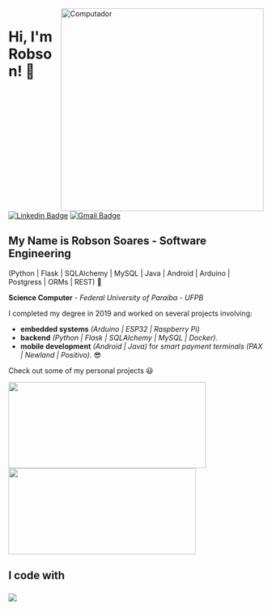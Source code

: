 <img src= "https://raw.githubusercontent.com/MicaelliMedeiros/micaellimedeiros/master/image/computer-illustration.png" min-width="400px" max-width="400px" width="400px" align="right" alt="Computador ">

<h1> Hi, I'm Robson! 👋 </h1>

[![Linkedin Badge](https://img.shields.io/badge/-LinkedIn-6633cc?style=flat-square&logo=Linkedin&logoColor=white&link=https://www.linkedin.com/in/robsonlimadeveloper/)](https://www.linkedin.com/in/robsonlimadeveloper/)
[![Gmail Badge](https://img.shields.io/badge/-Gmail-6633cc?style=flat-square&logo=Gmail&logoColor=white&link=mailto:robsonlimadeveloper@gmail.com)](mailto:robsonlimadeveloper@gmail.com)

## My Name is Robson Soares - **Software Engineering** 

(Python | Flask | SQLAlchemy | MySQL | Java | Android | Arduino | Postgress | ORMs | REST) 🚀

**Science Computer** - _Federal University of Paraíba - UFPB_

I completed my degree in 2019 and worked on several projects involving:
- **embedded systems** _(Arduino | ESP32 | Raspberry Pi)_
- **backend** _(Python | Flask | SQLAlchemy | MySQL | Docker)_.
- **mobile development** _(Android | Java)_ for _smart payment terminals (PAX | Newland | Positivo)_. 😎

Check out some of my personal projects 😃

 <a  href="https://github.com/anuraghazra/github-readme-stats">
  <img height=170 align="center" width=390 src="https://github-readme-streak-stats.herokuapp.com/?user=robsonlimadeveloper&layout=compact&langs_count=7&theme=sunset-gradient" />
</a>
<a href="https://github.com/anuraghazra/convoychat">
  <img height=170 align="center" width=370 src="https://github-readme-stats.vercel.app/api?username=robsonlimadeveloper&show_icons=true&theme=sunset-gradient&include_all_commits=true&count_private=true" />
</a>

###

<h2 align="left">I code with</h2>

###

<p align="left">
  <a href="https://skillicons.dev">
    <img src="https://skillicons.dev/icons?i=python,flask,fastapi,mysql,postgres,sqlite,git,docker,java,cpp,vscode,arduino" />
  </a>
</p>
